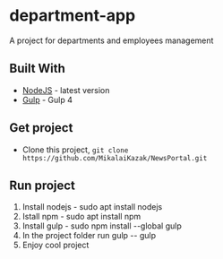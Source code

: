 # department-app
A project for departments and employees management

## Built With
* [NodeJS](https://nodejs.org/en/) - latest version
* [Gulp](https://gulpjs.com/) - Gulp 4

## Get project
* Clone this project, ``` git clone https://github.com/MikalaiKazak/NewsPortal.git ```

## Run project
1. Install nodejs - sudo apt install nodejs
2. Istall npm - sudo apt install npm
3. Install gulp - sudo npm install --global gulp
5. In the project folder run gulp -- gulp
4. Enjoy cool project
